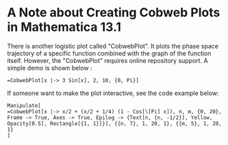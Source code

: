 # A Note about Creating Cobweb Plots in Mathematica 13.1

There is another logistic plot called "CobwebPlot". It plots the phase space trajectory of a specific function combined with the graph of the function itself. However, the "CobwebPlot" requires online repository support. A simple demo is shown below :

```
=CobwebPlot[x |-> 3 Sin[x], 2, 10, {0, Pi}]
```

If someone want to make the plot interactive, see the code example below:

```
Manipulate[
=CobwebPlot[x |-> x/2 + (x/2 + 1/4) (1 - Cos[\[Pi] x]), n, m, {0, 20}, Frame -> True, Axes -> True, Epilog -> {Text[n, {n, -1/2}], Yellow, Opacity[0.5], Rectangle[{1, 1}]}], {{n, 7}, 1, 20, 1}, {{m, 5}, 1, 20, 1}
]
```

